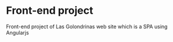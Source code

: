 Front-end project
===========

Front-end project of Las Golondrinas web site which is a SPA using Angularjs

